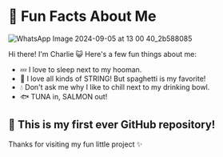 # 🌟 Fun Facts About Me

![WhatsApp Image 2024-09-05 at 13 00 40_2b588085](https://github.com/user-attachments/assets/d191a212-b0fb-43b0-b70b-521618c90ce7)


Hi there! I'm Charlie 😺 Here's a few fun things about me:

- 💤 I love to sleep next to my hooman.
- 🧵 I love all kinds of STRING! But spaghetti is my favorite!
- 💧 Don't ask me why I like to chill next to my drinking bowl.
- 🐟 TUNA in, SALMON out!

## 📌 This is my first ever GitHub repository!

Thanks for visiting my fun little project ✨

